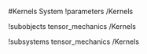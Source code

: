 <!-- MOOSE System Documentation Stub: Remove this when content is added. -->
#Kernels System
!parameters /Kernels

!subobjects tensor_mechanics /Kernels

!subsystems tensor_mechanics /Kernels

